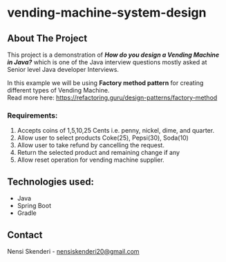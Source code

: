 # vending-machine-system-design

## About The Project

This project is a demonstration of <b><i>How do you design a Vending Machine in Java?</i></b> which is one of the Java interview questions 
mostly asked at Senior level Java developer Interviews.

In this example we will be using <b>Factory method pattern</b> for creating different types of Vending Machine. <br>
Read more here: https://refactoring.guru/design-patterns/factory-method

### Requirements:

 1. Accepts coins of 1,5,10,25 Cents i.e. penny, nickel, dime, and quarter.
 2. Allow user to select products Coke(25), Pepsi(30), Soda(10)
 3. Allow user to take refund by cancelling the request.
 4. Return the selected product and remaining change if any
 5. Allow reset operation for vending machine supplier.
 

## Technologies used: 

  * Java
  * Spring Boot
  * Gradle
  
  

## Contact 
Nensi Skenderi - nensiskenderi20@gmail.com
